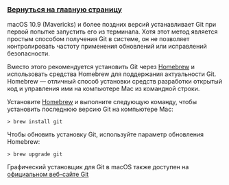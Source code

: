 ### [Вернуться на главную страницу](readme.md)

macOS 10.9 (Mavericks) и более поздних версий устанавливает Git при первой попытке запустить его из терминала. Хотя этот метод является простым способом получения Git в системе, он не позволяет контролировать частоту применения обновлений или исправлений безопасности.

Вместо этого рекомендуется установить Git через [Homebrew](https://brew.sh/) и использовать средства Homebrew для поддержания актуальности Git. Homebrew — отличный способ установки средств разработки открытый код и управления ими на компьютере Mac из командной строки.

Установите [Homebrew](https://brew.sh/) и выполните следующую команду, чтобы установить последнюю версию Git на компьютере Mac:

```
> brew install git
```
Чтобы обновить установку Git, используйте параметр обновления Homebrew:

```
> brew upgrade git
```
Графический установщик для Git в macOS также доступен на [официальном веб-сайте Git](https://git-scm.com/download/mac)
